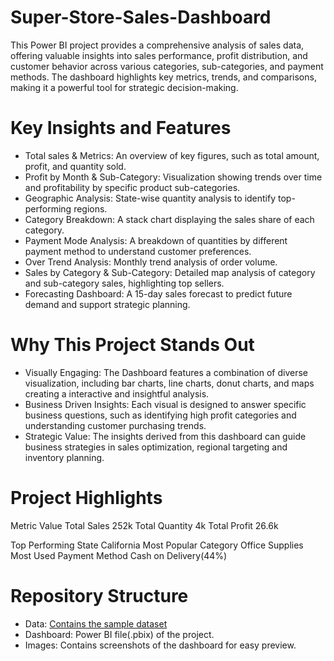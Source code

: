 # Super-Store-Sales-Dashboard
This Power BI project provides a comprehensive analysis of sales data, offering valuable insights into sales performance, profit distribution, and customer behavior across various categories, sub-categories, and payment methods. The dashboard highlights key metrics, trends, and comparisons, making it a powerful tool for strategic decision-making.


# Key Insights and Features
- Total sales & Metrics: An overview of key figures, such as total amount, profit, and quantity sold.
- Profit by Month & Sub-Category: Visualization showing trends over time and profitability by specific product sub-categories.
- Geographic Analysis: State-wise quantity analysis to identify top-performing regions.
- Category Breakdown: A stack chart displaying the sales share of each category.
- Payment Mode Analysis: A breakdown of quantities by different payment method to understand customer preferences.
- Over Trend Analysis: Monthly trend analysis of order volume.
- Sales by Category & Sub-Category: Detailed map analysis of category and sub-category sales, highlighting top sellers.
- Forecasting Dashboard: A 15-day sales forecast to predict future demand and support strategic planning.


# Why This Project Stands Out
- Visually Engaging: The Dashboard features a combination of diverse visualization, including bar charts, line charts, donut charts, and maps creating a interactive and insightful analysis.
- Business Driven Insights: Each visual is designed to answer specific business questions, such as identifying high profit categories and understanding customer purchasing trends.
- Strategic Value: The insights derived from this dashboard can guide business strategies in sales optimization, regional targeting and inventory planning.


# Project Highlights
Metric Value 
Total Sales     252k
Total Quantity  4k
Total Profit    26.6k

Top Performing State   California
Most Popular Category  Office Supplies
Most Used Payment Method  Cash on Delivery(44%)



# Repository Structure
- Data: [Contains the sample dataset](https://github.com/Anisa-Muneer/Super-Store-Sales-Dashboard/blob/main/SuperStore_Sales_Dataset.csv)
- Dashboard: Power BI file(.pbix) of the project.
- Images: Contains screenshots of the dashboard for easy preview.
